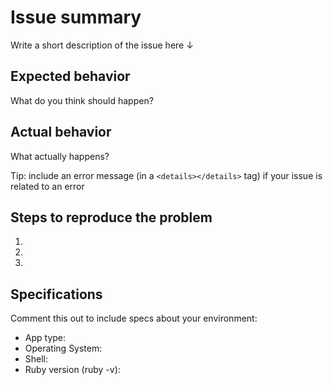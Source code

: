 # Issue summary

Write a short description of the issue here ↓



## Expected behavior

What do you think should happen?



## Actual behavior

What actually happens?

Tip: include an error message (in a `<details></details>` tag) if your issue is related to an error



## Steps to reproduce the problem

1.
1.
1.



## Specifications

Comment this out to include specs about your environment:
- App type:
- Operating System:
- Shell:
- Ruby version (ruby -v):
